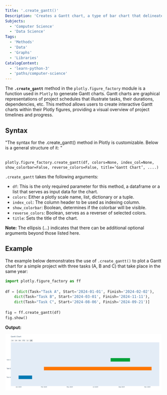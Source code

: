 ```yaml
---
Title: '.create_gantt()'
Description: 'Creates a Gantt chart, a type of bar chart that delineates a project schedule by illustrating task durations, dependencies, and timelines.'
Subjects: 
  - 'Computer Science'
  - 'Data Science'
Tags:
  - 'Methods'
  - 'Data'
  - 'Graphs'
  - 'Libraries'
CatalogContent: 
  - 'learn-python-3'
  - 'paths/computer-science'
---
```


The **`.create_gantt`** method in the `plotly.figure_factory` module is a function used in `Plotly` to generate Gantt charts. Gantt charts are graphical representations of project schedules that illustrate tasks, their durations, dependencies, etc. This method allows users to create interactive Gantt charts within their Plotly figures, providing a visual overview of project timelines and progress.

## Syntax

"The syntax for the .create_gantt() method in Plotly is customizable. Below is a general structure of it: "

```pseudo

plotly.figure_factory.create_gantt(df, colors=None, index_col=None, show_colorbar=False, reverse_colors=False, title=’Gantt Chart’, ....)

```

`.create_gantt` takes the following arguments:

- `df`: This is the only required parameter for this method, a dataframe or a list that serves as input data for the chart.
- `colors`: Either a plotly scale name, list, dictionary or a tuple.
- `index_col`: The column header to be used as indexing column.
- `show_colorbar`: Boolean, determines if the colorbar will be visible.
- `reverse_colors`: Boolean, serves as a reverser of selected colors.
- `title`: Sets the title of the chart.

**Note:** The ellipsis (...) indicates that there can be additional optional arguments beyond those listed here.

## Example

The example below demonstrates the use of `.create_gantt()` to plot a Gantt chart for a simple project with three tasks (A, B and C) that take place in the same year:

```py
import plotly.figure_factory as ff 

df = [dict(Task="Task A", Start='2024-01-01', Finish='2024-02-02'), 
	dict(Task="Task B", Start='2024-03-01', Finish='2024-11-11'), 
	dict(Task="Task C", Start='2024-08-06', Finish='2024-09-21')] 

fig = ff.create_gantt(df) 
fig.show()

```
**Output:**

![Output of plotly.figure_factory.create_gantt() function example](https://raw.githubusercontent.com/Codecademy/docs/main/media/plotly-figure-factory-create-gantt-output.png)
